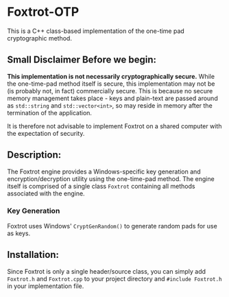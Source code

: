 # Foxtrot-OTP
This is a C++ class-based implementation of the one-time pad cryptographic method.

## Small Disclaimer Before we begin:

<b>This implementation is not necessarily cryptographically secure.</b> While the one-time-pad method itself is secure, this 
implementation may not be (is probably not, in fact) commercially secure. This is because no secure memory management takes place - keys and plain-text are passed around as `std::string` and `std::vector<int>`, so may reside in memory after the termination of the application.

It is therefore not advisable to implement Foxtrot on a shared computer with the expectation of security.

## Description:

The Foxtrot engine provides a Windows-specific key generation and encryption/decryption utility using the one-time-pad method.
The engine itself is comprised of a single class `Foxtrot` containing all methods associated with the engine.

### Key Generation

Foxtrot uses Windows' `CryptGenRandom()` to generate random pads for use as keys.

## Installation:
Since Foxtrot is only a single header/source class, you can simply add `Foxtrot.h` and `Foxtrot.cpp` to your project directory and `#include Foxtrot.h` in your implementation file.
